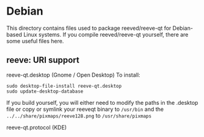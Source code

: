
Debian
====================
This directory contains files used to package reeved/reeve-qt
for Debian-based Linux systems. If you compile reeved/reeve-qt yourself, there are some useful files here.

## reeve: URI support ##


reeve-qt.desktop  (Gnome / Open Desktop)
To install:

	sudo desktop-file-install reeve-qt.desktop
	sudo update-desktop-database

If you build yourself, you will either need to modify the paths in
the .desktop file or copy or symlink your reeveqt binary to `/usr/bin`
and the `../../share/pixmaps/reeve128.png` to `/usr/share/pixmaps`

reeve-qt.protocol (KDE)

